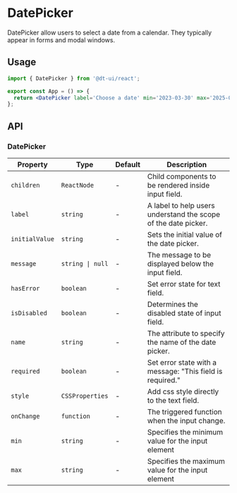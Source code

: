 # DatePicker

DatePicker allow users to select a date from a calendar. They typically appear in forms and modal windows.

## Usage

```jsx
import { DatePicker } from '@dt-ui/react';

export const App = () => {
  return <DatePicker label='Choose a date' min='2023-03-30' max='2025-03-30' />;
};
```

## API

### DatePicker

| Property       | Type             | Default | Description                                                    |
| -------------- | ---------------- | ------- | -------------------------------------------------------------- |
| `children`     | `ReactNode`      | -       | Child components to be rendered inside input field.            |
| `label`        | `string`         | -       | A label to help users understand the scope of the date picker. |
| `initialValue` | `string`         | -       | Sets the initial value of the date picker.                     |
| `message`      | `string \| null` | -       | The message to be displayed below the input field.             |
| `hasError`     | `boolean`        | -       | Set error state for text field.                                |
| `isDisabled`   | `boolean`        | -       | Determines the disabled state of input field.                  |
| `name`         | `string`         | -       | The attribute to specify the name of the date picker.          |
| `required`     | `boolean`        | -       | Set error state with a message: "This field is required."      |
| `style`        | `CSSProperties`  | -       | Add css style directly to the text field.                      |
| `onChange`     | `function`       | -       | The triggered function when the input change.                  |
| `min`          | `string`         | -       | Specifies the minimum value for the input element              |
| `max`          | `string`         | -       | Specifies the maximum value for the input element              |
